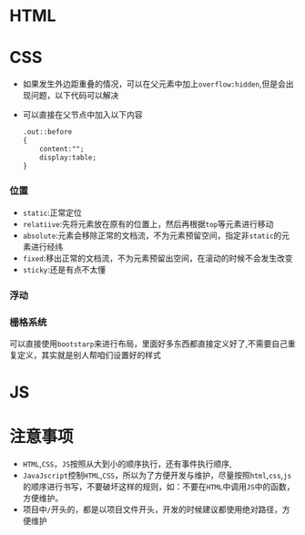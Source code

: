 # HTML

# CSS		 

-  如果发生外边距重叠的情况，可以在父元素中加上`overflow:hidden`,但是会出现问题，以下代码可以解决

  - 可以直接在父节点中加入以下内容

    ```html
    .out::before
    {
    	content:"";
    	display:table;
    }
    ```

### 位置

- `static`:正常定位
- `relatiive`:先将元素放在原有的位置上，然后再根据`top`等元素进行移动
- `absolute`:元素会移除正常的文档流，不为元素预留空间，指定非`static`的元素进行经纬
- `fixed`:移出正常的文档流，不为元素预留出空间，在滚动的时候不会发生改变
- `sticky`:还是有点不太懂

###  浮动





### 栅格系统

可以直接使用`bootstarp`来进行布局，里面好多东西都直接定义好了,不需要自己重复定义，其实就是别人帮咱们设置好的样式

# JS











# 注意事项

- `HTML`,`CSS`，`JS`按照从大到小的顺序执行，还有事件执行顺序,
- `JavaJscript`控制`HTML`,`CSS`，所以为了方便开发与维护，尽量按照`html`,`css`,`js`的顺序进行书写，不要破坏这样的规则，如：不要在`HTML`中调用`JS`中的函数，方便维护。
- 项目中`/`开头的，都是以项目文件开头，开发的时候建议都使用绝对路径，方便维护